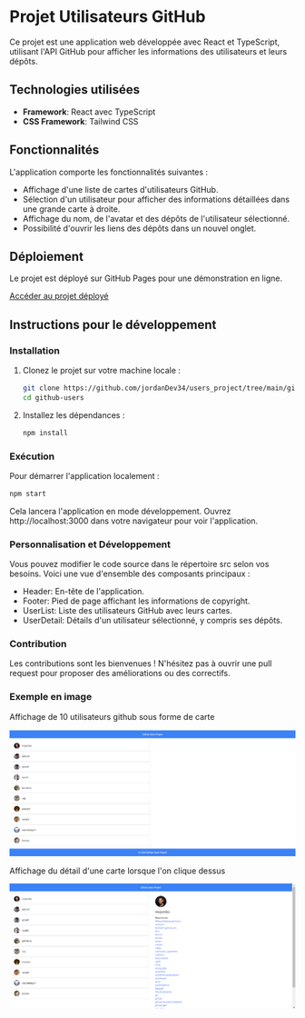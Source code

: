 # Projet Utilisateurs GitHub

Ce projet est une application web développée avec React et TypeScript, utilisant l'API GitHub pour afficher les informations des utilisateurs et leurs dépôts.

## Technologies utilisées

- **Framework**: React avec TypeScript
- **CSS Framework**: Tailwind CSS

## Fonctionnalités

L'application comporte les fonctionnalités suivantes :

- Affichage d'une liste de cartes d'utilisateurs GitHub.
- Sélection d'un utilisateur pour afficher des informations détaillées dans une grande carte à droite.
- Affichage du nom, de l'avatar et des dépôts de l'utilisateur sélectionné.
- Possibilité d'ouvrir les liens des dépôts dans un nouvel onglet.

## Déploiement

Le projet est déployé sur GitHub Pages pour une démonstration en ligne.

[Accéder au projet déployé](https://github.com/jordanDev34/users_project/tree/main/github-users)

## Instructions pour le développement

### Installation

1. Clonez le projet sur votre machine locale :

   ```bash
   git clone https://github.com/jordanDev34/users_project/tree/main/github-users
   cd github-users
   ```

2. Installez les dépendances :
   ```bash
   npm install
   ```

### Exécution
Pour démarrer l'application localement :
   ```bash
   npm start
   ```

Cela lancera l'application en mode développement. Ouvrez http://localhost:3000 dans votre navigateur pour voir l'application.

### Personnalisation et Développement
Vous pouvez modifier le code source dans le répertoire src selon vos besoins. Voici une vue d'ensemble des composants principaux :

- Header: En-tête de l'application.
- Footer: Pied de page affichant les informations de copyright.
- UserList: Liste des utilisateurs GitHub avec leurs cartes.
- UserDetail: Détails d'un utilisateur sélectionné, y compris ses dépôts.

### Contribution
Les contributions sont les bienvenues ! N'hésitez pas à ouvrir une pull request pour proposer des améliorations ou des correctifs.

### Exemple en image
Affichage de 10 utilisateurs github sous forme de carte

![Page principale : affichage des 10 cartes d'utilisateurs](./images/image1.png)

Affichage du détail d'une carte lorsque l'on clique dessus

![Page principale : affichage des 10 cartes d'utilisateurs](./images/image2.png)
